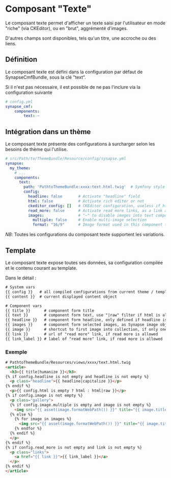 # Composant "Texte"

Le composant texte permet d'afficher un texte saisi par l'utilisateur en mode "riche" (via CKEditor), ou en "brut", aggrémenté d'images.

D'autres champs sont disponibles, tels qu'un titre, une accroche ou des liens.

## Définition

Le composant texte est défini dans la configuration par défaut de SynapseCmfBundle, sous la clé "text".

Si il n'est pas nécessaire, il est possible de ne pas l'inclure via la configuration suivante
```yml
# config.yml
synapse_cmf:
    components:
        text: ~
```

## Intégration dans un thème

Le composant texte présente des configurations à surcharger selon les besoins de thème qui l'utilise.

```yml
# src/Path/to/ThemeBundle/Resource/config/synapse.yml
synapse:
  my_theme:
    # ...
    components:
      text:
        path: 'PathtoThemeBundle:xxxx:text.html.twig'  # Symfony style template path for this component
        config:
          headline: false       # Activate "headline" field
          html: false           # Activate rich editor or not
          ckeditor_config: []   # CKEditor configuration, useless if html option is disabled
          read_more: false      # Activate read more links, as a link and a label into form
          images:               # "~" to disable images into text component
            multiple: false     # Enable multi-image selection
            format: "16/9"      # Image format used in this component template
```

_*NB*_: Toutes les configurations du composant texte supportent les variations.

## Template

Le composant texte expose toutes ses données, sa configuration compilée et le contenu courant au template.

Dans le détail :
```html
# System vars
{{ config }}   # all compiled configurations from current theme / template / zone
{{ content }}  # current displayed content object

# Component vars
{{ title }}      # component form title
{{ text }}       # component form text, use "|raw" filter if html is allowed
{{ headline }}   # component form headline, only defined if headline is allowed
{{ images }}     # component form selected images, as Synapse image objects, could be empty
{{ image }}      # shortcut to first image into collection, if only one image is allowed
{{ link }}       # url of "read more" link, if read more is allowed
{{ link_label }} # label of "read more" link, if read more is allowed
```

### Exemple

```html
# PathtoThemeBundle/Resources/views/xxxx/text.html.twig
<article>
  <h3>{{ title|humanize }}</h3>
{% if config.headline is not empty and headline is not empty %}
  <p class="headline">{{ headline|capitalize }}</p>
{% endif %}
  <p>{{ config.html is empty ? html : html|raw }}</p>
{% if config.image is not empty %}
  <p class="gallery">
  {% if config.image.multiple is empty and image is not empty %}
    <img src="{{ asset(image.formatWebPath()) }}" title="{{ image.title }}" alt="{{ image.alt }}"/>
  {% else %}
    {% for image in images %}
      <img src="{{ asset(image.formatWebPath()) }}" title="{{ image.title }}" alt="{{ image.alt }}"/>
    {% endfor %}
  {% endif %}
  </p>
{% endif %}
{% if config.read_more is not empty and link is not empty %}
  <p class="links">
    <a href="{{ link }}">{{ link_label }}</a>
  </p>
{% endif %}
</article>
```
